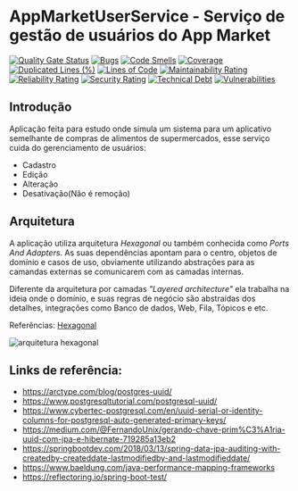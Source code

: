 # AppMarketUserService - Serviço de gestão de usuários do App Market
[![Quality Gate Status](https://sonarcloud.io/api/project_badges/measure?project=romjunior_app-market-user-service&metric=alert_status)](https://sonarcloud.io/summary/new_code?id=romjunior_app-market-user-service)
[![Bugs](https://sonarcloud.io/api/project_badges/measure?project=romjunior_app-market-user-service&metric=bugs)](https://sonarcloud.io/summary/new_code?id=romjunior_app-market-user-service)
[![Code Smells](https://sonarcloud.io/api/project_badges/measure?project=romjunior_app-market-user-service&metric=code_smells)](https://sonarcloud.io/summary/new_code?id=romjunior_app-market-user-service)
[![Coverage](https://sonarcloud.io/api/project_badges/measure?project=romjunior_app-market-user-service&metric=coverage)](https://sonarcloud.io/summary/new_code?id=romjunior_app-market-user-service)
[![Duplicated Lines (%)](https://sonarcloud.io/api/project_badges/measure?project=romjunior_app-market-user-service&metric=duplicated_lines_density)](https://sonarcloud.io/summary/new_code?id=romjunior_app-market-user-service)
[![Lines of Code](https://sonarcloud.io/api/project_badges/measure?project=romjunior_app-market-user-service&metric=ncloc)](https://sonarcloud.io/summary/new_code?id=romjunior_app-market-user-service)
[![Maintainability Rating](https://sonarcloud.io/api/project_badges/measure?project=romjunior_app-market-user-service&metric=sqale_rating)](https://sonarcloud.io/summary/new_code?id=romjunior_app-market-user-service)
[![Reliability Rating](https://sonarcloud.io/api/project_badges/measure?project=romjunior_app-market-user-service&metric=reliability_rating)](https://sonarcloud.io/summary/new_code?id=romjunior_app-market-user-service)
[![Security Rating](https://sonarcloud.io/api/project_badges/measure?project=romjunior_app-market-user-service&metric=security_rating)](https://sonarcloud.io/summary/new_code?id=romjunior_app-market-user-service)
[![Technical Debt](https://sonarcloud.io/api/project_badges/measure?project=romjunior_app-market-user-service&metric=sqale_index)](https://sonarcloud.io/summary/new_code?id=romjunior_app-market-user-service)
[![Vulnerabilities](https://sonarcloud.io/api/project_badges/measure?project=romjunior_app-market-user-service&metric=vulnerabilities)](https://sonarcloud.io/summary/new_code?id=romjunior_app-market-user-service)

## Introdução 

Aplicação feita para estudo onde simula um sistema para um aplicativo semelhante de compras de alimentos de supermercados, esse serviço cuida do gerenciamento de usuários:
* Cadastro
* Edição
* Alteração
* Desativação(Não é remoção)

## Arquitetura

A aplicação utiliza arquitetura _Hexagonal_ ou também conhecida como _Ports And Adapters_. As suas dependências apontam para o centro, objetos de domínio e casos de uso, obviamente utilizando abstrações para as camandas externas se comunicarem com as camadas internas.

Diferente da arquitetura por camadas _"Layered architecture"_ ela trabalha na ideia onde o domínio, e suas regras de negócio são abstraídas dos detalhes, integrações como Banco de dados, Web, Fila, Tópicos e etc.

Referências:
[Hexagonal](https://reflectoring.io/spring-hexagonal/)

![arquitetura hexagonal](https://reflectoring.io/assets/img/posts/spring-hexagonal/hexagonal-architecture.png)


## Links de referência:
* https://arctype.com/blog/postgres-uuid/
* https://www.postgresqltutorial.com/postgresql-uuid/
* https://www.cybertec-postgresql.com/en/uuid-serial-or-identity-columns-for-postgresql-auto-generated-primary-keys/
* https://medium.com/@FernandoUnix/gerando-chave-prim%C3%A1ria-uuid-com-jpa-e-hibernate-719285a13eb2
* https://springbootdev.com/2018/03/13/spring-data-jpa-auditing-with-createdby-createddate-lastmodifiedby-and-lastmodifieddate/
* https://www.baeldung.com/java-performance-mapping-frameworks
* https://reflectoring.io/spring-boot-test/
